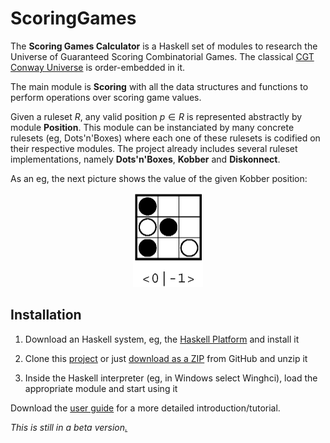 ScoringGames
============

The <b>Scoring Games Calculator</b> is a Haskell set of modules to research the Universe of Guaranteed Scoring Combinatorial Games. The classical [CGT Conway Universe](http://en.wikipedia.org/wiki/Surreal_number) is order-embedded in it.

The main module is **Scoring** with all the data structures and functions to perform operations over scoring game values.

Given a ruleset $R$, any valid position $p \in R$ is represented abstractly by module **Position**. This module can be instanciated by many concrete rulesets (eg, Dots'n'Boxes) where each one of these rulesets is codified on their respective modules. The project already includes several ruleset implementations, namely **Dots'n'Boxes**, **Kobber** and **Diskonnect**.

As an eg, the next picture shows the value of the given Kobber position:

<center><img src="scoringEg.png" alt="Kobber position" style="width:112px;height:151px"></center>

## Installation

1. Download an Haskell system, eg, the [Haskell Platform](https://www.haskell.org/platform/) and install it

2. Clone this [project](https://github.com/jpneto/ScoringGames) or just [download as a ZIP](https://github.com/jpneto/ScoringGames/archive/master.zip) from GitHub and unzip it

3. Inside the Haskell interpreter (eg, in Windows select Winghci), load the appropriate module and start using it

Download the [user guide](https://github.com/jpneto/ScoringGames/blob/master/userGuide/userGuide.pdf?raw=true) for a more detailed introduction/tutorial.

_This is still in a beta version[.](http://htmlpreview.github.io/?https://github.com/jpneto/ScoringGames/blob/master/README.html)_ 